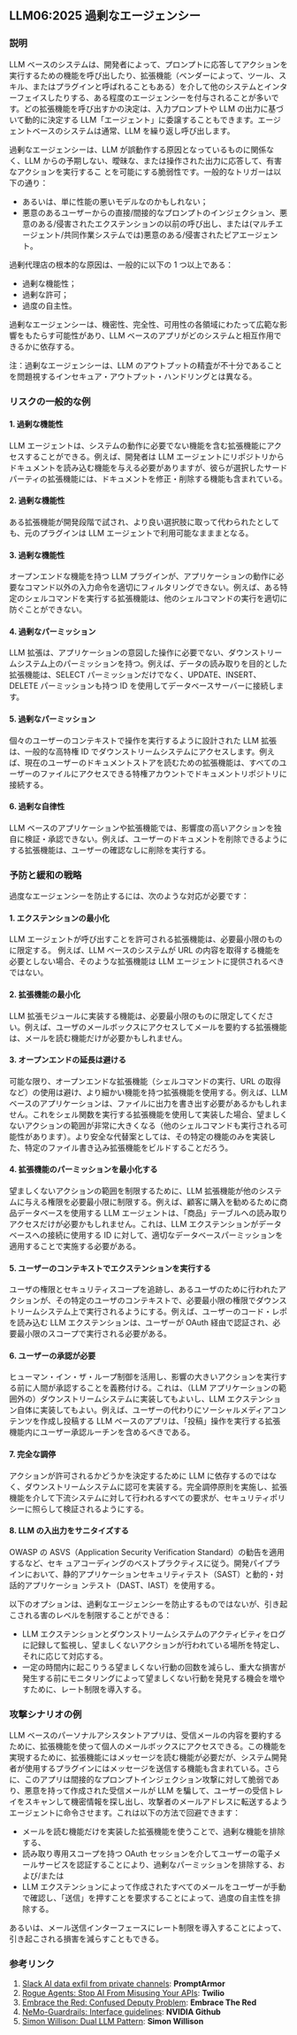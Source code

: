 ## LLM06:2025 過剰なエージェンシー

### 説明

LLM ベースのシステムは、開発者によって、プロンプトに応答してアクションを実行するための機能を呼び出したり、拡張機能（ベンダーによって、ツール、スキル、またはプラグインと呼ばれることもある）を介して他のシステムとインターフェイスしたりする、ある程度のエージェンシーを付与されることが多いです。どの拡張機能を呼び出すかの決定は、入力プロンプトや LLM の出力に基づいて動的に決定する LLM「エージェント」に委譲することもできます。エージェントベースのシステムは通常、LLM を繰り返し呼び出します。

過剰なエージェンシーは、LLM が誤動作する原因となっているものに関係なく、LLM からの予期しない、曖昧な、または操作された出力に応答して、有害なアクションを実行するこ
とを可能にする脆弱性です。一般的なトリガーは以下の通り：

- あるいは、単に性能の悪いモデルなのかもしれない；
- 悪意のあるユーザーからの直接/間接的なプロンプトのインジェクション、悪意のある/侵害されたエクステンションの以前の呼び出し、または(マルチエージェント/共同作業システムでは)悪意のある/侵害されたピアエージェント。

過剰代理店の根本的な原因は、一般的に以下の 1 つ以上である：

- 過剰な機能性；
- 過剰な許可；
- 過度の自主性。

過剰なエージェンシーは、機密性、完全性、可用性の各領域にわたって広範な影響をもたらす可能性があり、LLM ベースのアプリがどのシステムと相互作用できるかに依存する。

注：過剰なエージェンシーは、LLM のアウトプットの精査が不十分であることを問題視するインセキュア・アウトプット・ハンドリングとは異なる。

### リスクの一般的な例

#### 1. 過剰な機能性

LLM エージェントは、システムの動作に必要でない機能を含む拡張機能にアクセスすることができる。例えば、開発者は LLM エージェントにリポジトリからドキュメントを読み込む機能を与える必要がありますが、彼らが選択したサードパーティの拡張機能には、ドキュメントを修正・削除する機能も含まれている。

#### 2. 過剰な機能性

ある拡張機能が開発段階で試され、より良い選択肢に取って代わられたとしても、元のプラグインは LLM エージェントで利用可能なまままとなる。

#### 3. 過剰な機能性

オープンエンドな機能を持つ LLM プラグインが、アプリケーションの動作に必要なコマンド以外の入力命令を適切にフィルタリングできない。例えば、ある特定のシェルコマンドを実行する拡張機能は、他のシェルコマンドの実行を適切に防ぐことができない。

#### 4. 過剰なパーミッション

LLM 拡張は、アプリケーションの意図した操作に必要でない、ダウンストリームシステム上のパーミッションを持つ。例えば、データの読み取りを目的とした拡張機能は、SELECT パーミッションだけでなく、UPDATE、INSERT、DELETE パーミッションも持つ ID を使用してデータベースサーバーに接続します。

#### 5. 過剰なパーミッション

個々のユーザーのコンテキストで操作を実行するように設計された LLM 拡張は、一般的な高特権 ID でダウンストリームシステムにアクセスします。例えば、現在のユーザーのドキュメントストアを読むための拡張機能は、すべてのユーザーのファイルにアクセスできる特権アカウントでドキュメントリポジトリに接続する。

#### 6. 過剰な自律性

LLM ベースのアプリケーションや拡張機能では、影響度の高いアクションを独自に検証・承認できない。例えば、ユーザーのドキュメントを削除できるようにする拡張機能は、ユーザーの確認なしに削除を実行する。

### 予防と緩和の戦略

過度なエージェンシーを防止するには、次のような対応が必要です：

#### 1. エクステンションの最小化

LLM エージェントが呼び出すことを許可される拡張機能は、必要最小限のものに限定する。
例えば、LLM ベースのシステムが URL の内容を取得する機能を必要としない場合、そのような拡張機能は LLM エージェントに提供されるべきではない。

#### 2. 拡張機能の最小化

LLM 拡張モジュールに実装する機能は、必要最小限のものに限定してください。例えば、ユーザのメールボックスにアクセスしてメールを要約する拡張機能は、メールを読む機能だけが必要かもしれません。

#### 3. オープンエンドの延長は避ける

可能な限り、オープンエンドな拡張機能（シェルコマンドの実行、URL の取得など）の使用は避け、より細かい機能を持つ拡張機能を使用する。例えば、LLM ベースのアプリケーションは、ファイルに出力を書き出す必要があるかもしれません。これをシェル関数を実行する拡張機能を使用して実装した場合、望ましくないアクションの範囲が非常に大きくなる（他のシェルコマンドも実行される可能性があります）。より安全な代替案としては、その特定の機能のみを実装した、特定のファイル書き込み拡張機能をビルドすることだろう。

#### 4. 拡張機能のパーミッションを最小化する

望ましくないアクションの範囲を制限するために、LLM 拡張機能が他のシステムに与える権限を必要最小限に制限する。例えば、顧客に購入を勧めるために商品データベースを使用する LLM エージェントは、「商品」テーブルへの読み取りアクセスだけが必要かもしれません。これは、LLM エクステンションがデータベースへの接続に使用する ID に対して、適切なデータベースパーミッションを適用することで実施する必要がある。

#### 5. ユーザーのコンテキストでエクステンションを実行する

ユーザの権限とセキュリティスコープを追跡し、あるユーザのために行われたアクションが、その特定のユーザのコンテキストで、必要最小限の権限でダウンストリームシステム上で実行されるようにする。例えば、ユーザーのコード・レポを読み込む LLM エクステンションは、ユーザーが OAuth 経由で認証され、必要最小限のスコープで実行される必要がある。

#### 6. ユーザーの承認が必要

ヒューマン・イン・ザ・ループ制御を活用し、影響の大きいアクションを実行する前に人間が承認することを義務付ける。これは、（LLM アプリケーションの範囲外の）ダウンストリームシステムに実装してもよいし、LLM エクステンション自体に実装してもよい。例えば、ユーザーの代わりにソーシャルメディアコンテンツを作成し投稿する LLM ベースのアプリは、「投稿」操作を実行する拡張機能内にユーザー承認ルーチンを含めるべきである。

#### 7. 完全な調停

アクションが許可されるかどうかを決定するために LLM に依存するのではなく、ダウンストリームシステムに認可を実装する。完全調停原則を実施し、拡張機能を介して下流システムに対して行われるすべての要求が、セキュリティポリシーに照らして検証されるようにする。

#### 8. LLM の入出力をサニタイズする

OWASP の ASVS（Application Security Verification Standard）の勧告を適用するなど、セキ
ュアコーディングのベストプラクティスに従う。開発パイプラインにおいて、静的アプリケーションセキュリティテスト（SAST）と動的・対話的アプリケーショ ンテスト（DAST、IAST）を使用する。

以下のオプションは、過剰なエージェンシーを防止するものではないが、引き起こされる害のレベルを制限することができる：

- LLM エクステンションとダウンストリームシステムのアクティビティをログに記録して監視し、望ましくないアクションが行われている場所を特定し、それに応じて対応する。
- 一定の時間内に起こりうる望ましくない行動の回数を減らし、重大な損害が発生する前にモニタリングによって望ましくない行動を発見する機会を増やすために、レート制限を導入する。

### 攻撃シナリオの例

LLM ベースのパーソナルアシスタントアプリは、受信メールの内容を要約するために、拡張機能を使って個人のメールボックスにアクセスできる。この機能を実現するために、拡張機能にはメッセージを読む機能が必要だが、システム開発者が使用するプラグインにはメッセージを送信する機能も含まれている。さらに、このアプリは間接的なプロンプトインジェクション攻撃に対して脆弱であり、悪意を持って作成された受信メールが LLM を騙して、ユーザーの受信トレイをスキャンして機密情報を探し出し、攻撃者のメールアドレスに転送するようエージェントに命令させます。これは以下の方法で回避できます：

- メールを読む機能だけを実装した拡張機能を使うことで、過剰な機能を排除する、
- 読み取り専用スコープを持つ OAuth セッションを介してユーザーの電子メールサービスを認証することにより、過剰なパーミッションを排除する、および/または
- LLM エクステンションによって作成されたすべてのメールをユーザーが手動で確認し、「送信」を押すことを要求することによって、過度の自主性を排除する。

あるいは、メール送信インターフェースにレート制限を導入することによって、引き起こされる損害を減らすこともできる。

### 参考リンク

1. [Slack AI data exfil from private channels](https://promptarmor.substack.com/p/slack-ai-data-exfiltration-from-private): **PromptArmor**
2. [Rogue Agents: Stop AI From Misusing Your APIs](https://www.twilio.com/en-us/blog/rogue-ai-agents-secure-your-apis): **Twilio**
3. [Embrace the Red: Confused Deputy Problem](https://embracethered.com/blog/posts/2023/chatgpt-cross-plugin-request-forgery-and-prompt-injection./): **Embrace The Red**
4. [NeMo-Guardrails: Interface guidelines](https://github.com/NVIDIA/NeMo-Guardrails/blob/main/docs/security/guidelines.md): **NVIDIA Github**
5. [Simon Willison: Dual LLM Pattern](https://simonwillison.net/2023/Apr/25/dual-llm-pattern/): **Simon Willison**
